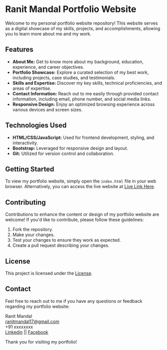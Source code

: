 # Ranit Mandal Portfolio Website

Welcome to my personal portfolio website repository! This website serves as a digital showcase of my skills, projects, and accomplishments, allowing you to learn more about me and my work.

## Features

- **About Me:** Get to know more about my background, education, experience, and career objectives.
- **Portfolio Showcase:** Explore a curated selection of my best work, including projects, case studies, and testimonials.
- **Skills and Expertise:** Discover my key skills, technical proficiencies, and areas of expertise.
- **Contact Information:** Reach out to me easily through provided contact information, including email, phone number, and social media links.
- **Responsive Design:** Enjoy an optimized browsing experience across various devices and screen sizes.

## Technologies Used

- **HTML/CSS/JavaScript:** Used for frontend development, styling, and interactivity.
- **Bootstrap:** Leveraged for responsive design and layout.
- **Git:** Utilized for version control and collaboration.

## Getting Started

To view my portfolio website, simply open the `index.html` file in your web browser. Alternatively, you can access the live website at [Live Link Here](https://ranitmandal.github.io/Ranit/).

## Contributing

Contributions to enhance the content or design of my portfolio website are welcome! If you'd like to contribute, please follow these guidelines:

1. Fork the repository.
2. Make your changes.
3. Test your changes to ensure they work as expected.
4. Create a pull request describing your changes.

## License

This project is licensed under the [License](LICENSE).

## Contact

Feel free to reach out to me if you have any questions or feedback regarding my portfolio website:

Ranit Mandal   
ranitmandal17@gmail.com   
+91 xxxxxxxx   
[Linkedin](www.linkedin.com/in/ranitmandal) || [Facebook](https://www.facebook.com/ranitmandal17/)    

Thank you for visiting my portfolio!
